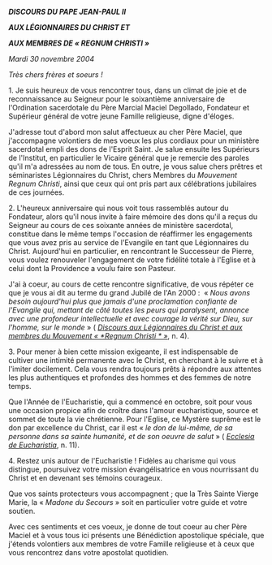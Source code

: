 ***DISCOURS DU PAPE JEAN-PAUL II***

***AUX LÉGIONNAIRES DU CHRIST ET***

***AUX MEMBRES DE « *REGNUM CHRISTI* »***

*Mardi 30 novembre 2004*

*Très chers frères et soeurs !*

1. Je suis heureux de vous rencontrer tous, dans un climat de joie et de reconnaissance au Seigneur pour le soixantième anniversaire de l'Ordination sacerdotale du Père Marcial Maciel Degollado, Fondateur et Supérieur général de votre jeune Famille religieuse, digne d'éloges.

J'adresse tout d'abord mon salut affectueux au cher Père Maciel, que j'accompagne volontiers de mes voeux les plus cordiaux pour un ministère sacerdotal empli des dons de l'Esprit Saint. Je salue ensuite les Supérieurs de l'Institut, en particulier le Vicaire général que je remercie des paroles qu'il m'a adressées au nom de tous. En outre, je vous salue chers prêtres et séminaristes Légionnaires du Christ, chers Membres du *Mouvement Regnum Christi*, ainsi que ceux qui ont pris part aux célébrations jubilaires de ces journées.

2. L'heureux anniversaire qui nous voit tous rassemblés autour du Fondateur, alors qu'il nous invite à faire mémoire des dons qu'il a reçus du Seigneur au cours de ces soixante années de ministère sacerdotal, constitue dans le même temps l'occasion de réaffirmer les engagements que vous avez pris au service de l'Evangile en tant que Légionnaires du Christ. Aujourd'hui en particulier, en rencontrant le Successeur de Pierre, vous voulez renouveler l'engagement de votre fidélité totale à l'Eglise et à celui dont la Providence a voulu faire son Pasteur.

J'ai à coeur, au cours de cette rencontre significative, de vous répéter ce que je vous ai dit au terme du grand Jubilé de l'An 2000 :  « *Nous avons besoin aujourd'hui plus que jamais d'une proclamation confiante de l'Evangile qui, mettant de côté toutes les peurs qui paralysent, annonce avec une profondeur intellectuelle et avec courage la vérité sur Dieu, sur l'homme, sur le monde* » ( *[Discours aux Légionnaires du Christ et aux membres du Mouvement « *Regnum Christi * »](/content/john-paul-ii/fr/speeches/2001/documents/hf_jp-ii_spe_20010104_legionari-cristo.html)*, n. 4).

3. Pour mener à bien cette mission exigeante, il est indispensable de cultiver une intimité permanente avec le Christ, en cherchant à le suivre et à l'imiter docilement. Cela vous rendra toujours prêts à répondre aux attentes les plus authentiques et profondes des hommes et des femmes de notre temps.

Que l'Année de l'Eucharistie, qui a commencé en octobre, soit pour vous une occasion propice afin de croître dans l'amour eucharistique, source et sommet de toute la vie chrétienne. Pour l'Eglise, ce Mystère suprême est le don par excellence du Christ, car il est « *le don de lui-même, de sa personne dans sa sainte humanité, et de son oeuvre de salut* » ( *[Ecclesia de Eucharistia](http://www.vatican.va/edocs/FRA0344/_INDEX.HTM)*, n. 11).

4. Restez unis autour de l'Eucharistie ! Fidèles au charisme qui vous distingue, poursuivez votre mission évangélisatrice en vous nourrissant du Christ et en devenant ses témoins courageux.

Que vos saints protecteurs vous accompagnent ; que la Très Sainte Vierge Marie, la « *Madone du Secours* » soit en particulier votre guide et votre soutien.

Avec ces sentiments et ces voeux, je donne de tout coeur au cher Père Maciel et à vous tous ici présents une Bénédiction apostolique spéciale, que j'étends volontiers aux membres de votre Famille religieuse et à ceux que vous rencontrez dans votre apostolat quotidien.